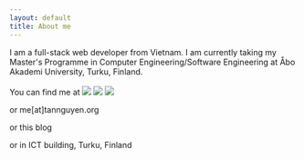 ```yaml
---
layout: default
title: About me
---
```


I am a full-stack web developer from Vietnam. I am currently taking my Master's Programme in Computer Engineering/Software Engineering at Åbo Akademi University, Turku, Finland.
<br/>
<br/>
You can find me at
<a href="http://stackoverflow.com/users/386378/tan-nguyen"><img src="http://i.imgur.com/nNGNUQc.png" /></a>
<a href="https://github.com/laoshanlung"><img src="http://i.imgur.com/QjC6imG.png" /></a>
<a href="https://fi.linkedin.com/pub/tan-nguyen/25/25a/b94"><img src="http://i.imgur.com/yk7tDTr.png" /></a>

or me[at]tannguyen.org

or this blog

or in ICT building, Turku, Finland